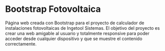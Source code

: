 # Bootstrap Fotovoltaica
Página web creada con Bootstrap para el proyecto de calculador de instalaciones fotovoltaicas de Ingetool Sistemas.
El objetivo del proyecto es crear una web amigable al usuario y totalmente responsive para poder acceder desde cualquier dispositivo y que se muestre el contenido correctamente.

